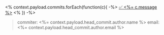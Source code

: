 <% context.payload.commits.forEach(function(c){ -%>
[✅ <%= c.message %>](<%= c.url %>)
<% }) -%>
> commiter: <%= context.payload.head_commit.author.name %>
> email: <%= context.payload.head_commit.author.email %>
